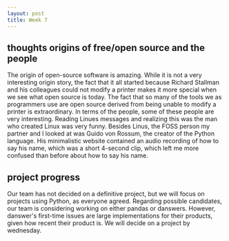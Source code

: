 ```yaml
---
layout: post
title: Week 7
---
```


## thoughts origins of free/open source and the people

The origin of open-source software is amazing. While it is not a very interesting origin story, the fact that it all started because Richard Stallman and his colleagues could not modify a printer makes it more special when we see what open source is today. The fact that so many of the tools we as programmers use are open source derived from being unable to modify a printer is extraordinary. In terms of the people, some of these people are very interesting. Reading Linues messages and realizing this was the man who created Linux was very funny. Besides Linus, the FOSS person my partner and I looked at was Guido von Rossum, the creator of the Python language. His minimalistic website contained an audio recording of how to say his name, which was a short 4-second clip, which left me more confused than before about how to say his name. 

<!--more-->

## project progress 

Our team has not decided on a definitive project, but we will focus on projects using Python, as everyone agreed. Regarding possible candidates, our team is considering working on either pandas or danswers. However, danswer's first-time issues are large implementations for their products, given how recent their product is. We will decide on a project by wednesday. 